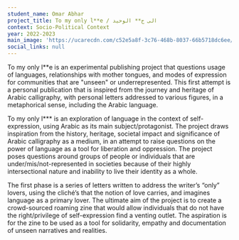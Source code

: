 ```yaml
---
student_name: Omar Abhar
project_title: To my only l**e / الى ح** الوحيد
context: Socio-Political Context
year: 2022-2023
main_image: 'https://ucarecdn.com/c52e5a8f-3c76-468b-8037-66b5718dc6ee/'
social_links: null
---
```

To my only l**e is an experimental publishing project that questions usage of languages, relationships with mother tongues, and modes of expression for communities that are "unseen" or underrepresented. This first attempt is a personal publication that is inspired from the journey and heritage of Arabic calligraphy, with personal letters addressed to various figures, in a metaphorical sense, including the Arabic language. 

To my only l*** is an exploration of language in the context of self-expression, using Arabic as its main subject/protagonist. The project draws inspiration from the history, heritage, societal impact and significance of Arabic calligraphy as a medium, in an attempt to raise questions on the power of language as a tool for liberation and oppression. The project poses questions around groups of people or individuals that are under/mis/not-represented in societies because of their highly intersectional nature and inability to live their identity as a whole. 

The first phase is a series of letters written to address the writer’s “only” lovers, using the cliché’s that the notion of love carries, and imagines language as a primary lover. The ultimate aim of the project is to create a crowd-sourced roaming zine that would allow individuals that do not have the right/privilege of self-expression find a venting outlet. The aspiration is for the zine to be used as a tool for solidarity, empathy and documentation of unseen narratives and realities. 
